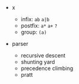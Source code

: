 
- x
    - infix: `ab` `a|b`
    - postfix: `a*` `a+` `?`
    - group: `(a)`

- parser
    - recursive descent
    - shunting yard
    - precedence climbing
    - pratt
